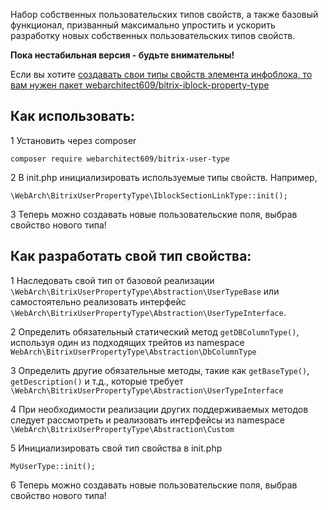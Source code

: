 Набор собственных пользовательских типов свойств, а также базовый функционал, призванный максимально упростить и 
ускорить разработку новых собственных пользовательских типов свойств.  

**Пока нестабильная версия - будьте внимательны!**


Если вы хотите [создавать свои типы свойств элемента инфоблока, то вам нужен пакет webarchitect609/bitrix-iblock-property-type](https://packagist.org/packages/webarchitect609/bitrix-iblock-property-type)


Как использовать: 
-----------------

1 Установить через composer 

`composer require webarchitect609/bitrix-user-type`

2 В init.php инициализировать используемые типы свойств. Например, 

`\WebArch\BitrixUserPropertyType\IblockSectionLinkType::init();`

3 Теперь можно создавать новые пользовательские поля, выбрав свойство нового типа!



Как разработать свой тип свойства: 
----------------------------------

1 Наследовать свой тип от базовой реализации `\WebArch\BitrixUserPropertyType\Abstraction\UserTypeBase` или 
самостоятельно реализовать интерфейс `\WebArch\BitrixUserPropertyType\Abstraction\UserTypeInterface`.   

2 Определить обязательный статический метод `getDBColumnType()`, используя один из подходящих трейтов из namespace 
`WebArch\BitrixUserPropertyType\Abstraction\DbColumnType`

3 Определить другие обязательные методы, такие как `getBaseType()`, `getDescription()` и т.д., которые требует 
`\WebArch\BitrixUserPropertyType\Abstraction\UserTypeInterface`

4 При необходимости реализации других поддерживаемых методов следует рассмотреть и реализовать интерфейсы из namespace 
`\WebArch\BitrixUserPropertyType\Abstraction\Custom`

5 Инициализировать свой тип свойства в init.php

`MyUserType::init();`

6 Теперь можно создавать новые пользовательские поля, выбрав свойство нового типа!
